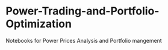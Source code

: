 # Power-Trading-and-Portfolio-Optimization
Notebooks for Power Prices Analysis and Portfolio mangement 
